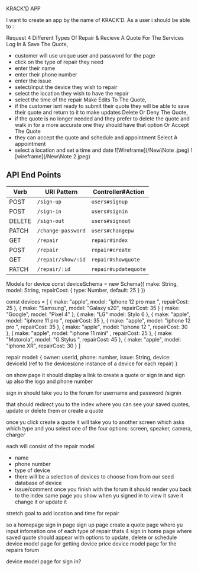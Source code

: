KRACK'D APP

I want to create an app by the name of KRACK'D.
As a user i should be able to :

Request 4 Different Types Of Repair & Recieve A Quote For The Services 
Log In & Save The Quote, 
 - customer will use unique user and password for the page 
 - click on the type of repair they need
 - enter their name
 - enter their phone number
 - enter the issue 
 - select/input the device they wish to repair
 - select the location they wish to have the repair 
 - select the time of the repair
Make Edits To The Quote,
- if the customer isnt ready to submit their quote they will be able to save their quote and return to it to make updates
Delete Or Deny The Quote, 
- if the quote is no longer needed and they prefer to delete the quote and walk in for a more accurate one they should have that option
Or Accept The Quote 
- they can accept the quote and schedule and appointment
Select A appointment 
- select a location and set a time and date 
![Wireframe](/New\Note .jpeg)
![wireframe](/New\Note 2.jpeg)

 ## API End Points

| Verb   | URI Pattern            | Controller#Action |
|--------|------------------------|-------------------|
| POST   | `/sign-up`             | `users#signup`    |
| POST   | `/sign-in`             | `users#signin`    |
| DELETE | `/sign-out`            | `users#signout`   |
| PATCH  | `/change-password`     | `users#changepw`  |
| GET    | `/repair`             | `repair#index`     |
| POST   | `/repair`             | `repair#create`    |
| GET    | `/repair/show/:id`    |`repair#showquote`      |
| PATCH  | `/repair/:id`         | `repair#updatequote`    |



Models for device
const deviceSchema = new Schema({
    make: String,
    model: String,
    repairCost: {
        type: Number,
        default: 25
    }
})

const devices = [
    {
        make: "apple",
        model: "iphone 12 pro max ",
        repairCost: 25
    },
    {
        make: "Samsung",
        model: "Galaxy s20",
        repairCost: 35
    }
    {
        make: "Google",
        model: "Pixel 4"
    },
    {
        make: "LG"
        model: Stylo 6
    },
    {
        make: "apple",
        model: "iphone 11 pro ",
        repairCost: 35
    },
    {
        make: "apple",
        model: "iphone 12 pro ",
        repairCost: 35
    },
    {
        make: "apple",
        model: "iphone 12 ",
        repairCost: 30
    },
    {
        make: "apple",
        model: "iphone 11 mini" ,
        repairCost: 25
    },
    {
        make: "Motorola",
        model: "G Stylus ",
        repairCost: 45
    },
    {
        make: "apple",
        model: "iphone XR",
        repairCost: 30
    }
]

repair model:
{
owner: userId,
phone: number,
issue: String,
device: deviceId (ref to the devices(one instance of a device for each repair)
}


on show page it should display a link to create a quote or sign in  and sign up
 also the logo 
 and phone number 

 sign in should take you to the forum for username and password /signin

 that should redirect you to the index where you can see your saved quotes, update or delete them or create a quote 
 
 once yu click create a quote it will take you to another screen which asks which type and you select one of the four options: screen, speaker, camera, charger

 each will consist of the repair model
 - name 
 - phone number 
 - type of device 
  - there will be a selection of devices to choose from from our seed database of device 
 - issue/comment
 once you finish with the forum it should render you back to the index same page you show when yu signed in to view it save it change it or update it 

 stretch goal to add location and time for repair 

 so a homepage 
 sign in page 
 sign up page
 create a quote page where yu input infomation one of each type of repair thats 4 
 sign in home page where saved quote should appear with options to update, delete or schedule 
 device model page for getting device price 
 device model page for the repairs forum 

device model page for sign in?

 